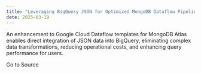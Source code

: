 ```yaml
---
title: "Leveraging BigQuery JSON for Optimized MongoDB Dataflow Pipelines"
date: 2025-03-19
---
```


An enhancement to Google Cloud Dataflow templates for MongoDB Atlas enables direct integration of JSON data into BigQuery, eliminating complex data transformations, reducing operational costs, and enhancing query performance for users.

Go to Source
